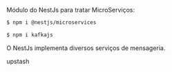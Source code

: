 
<p>Módulo do NestJs para tratar MicroServiços:</p>

``` bash
$ npm i @nestjs/microservices

$ npm i kafkajs
```

<p>O NestJs implementa diversos serviços de mensageria.</p>



upstash